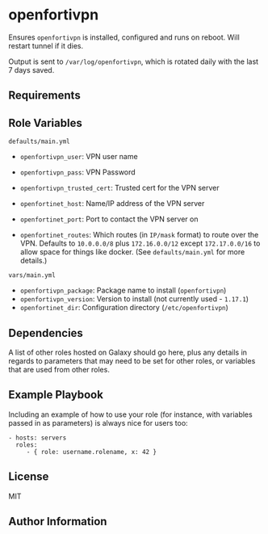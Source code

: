 openfortivpn
=========

Ensures `openfortivpn` is installed, configured and runs on reboot. Will restart tunnel if it dies.

Output is sent to `/var/log/openfortivpn`, which is rotated daily with the last 7 days saved.

Requirements
------------

Role Variables
--------------

`defaults/main.yml`

- `openfortivpn_user`: VPN user name
- `openfortivpn_pass`: VPN Password
- `openfortivpn_trusted_cert`: Trusted cert for the VPN server
- `openfortinet_host`: Name/IP address of the VPN server
- `openfortinet_port`: Port to contact the VPN server on

- `openfortinet_routes`: Which routes (in `IP/mask` format) to route over the VPN. Defaults to `10.0.0.0/8` plus `172.16.0.0/12` except `172.17.0.0/16` to allow space for things like docker. (See `defaults/main.yml` for more details.)

`vars/main.yml`

- `openfortivpn_package`: Package name to install (`openfortivpn`)
- `openfortivpn_version`: Version to install (not currently used - `1.17.1`)
- `openfortinet_dir`: Configuration directory (`/etc/openfortivpn`)

Dependencies
------------

A list of other roles hosted on Galaxy should go here, plus any details in regards to parameters that may need to be set for other roles, or variables that are used from other roles.

Example Playbook
----------------

Including an example of how to use your role (for instance, with variables passed in as parameters) is always nice for users too:

    - hosts: servers
      roles:
         - { role: username.rolename, x: 42 }

License
-------

MIT

Author Information
------------------
